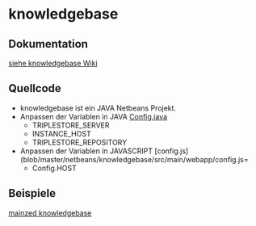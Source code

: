 # knowledgebase

## Dokumentation
[siehe knowledgebase Wiki](../../wiki)

## Quellcode
* knowledgebase ist ein JAVA Netbeans Projekt.
* Anpassen der Variablen in JAVA [Config.java](blob/master/netbeans/knowledgebase/src/main/webapp/config.js)
  * TRIPLESTORE_SERVER
  * INSTANCE_HOST
  * TRIPLESTORE_REPOSITORY
* Anpassen der Variablen in JAVASCRIPT [config.js](blob/master/netbeans/knowledgebase/src/main/webapp/config.js=
  * Config.HOST

## Beispiele
[mainzed knowledgebase](http://labeling.i3mainz.hs-mainz.de/knowledgebase/)
